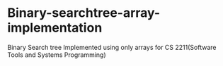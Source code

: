 # Binary-searchtree-array-implementation
Binary Search tree Implemented using only arrays for CS 2211(Software Tools and Systems Programming)
